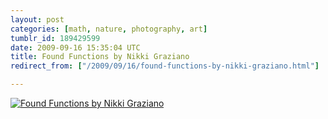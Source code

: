 ```yaml
---
layout: post
categories: [math, nature, photography, art]
tumblr_id: 189429599  
date: 2009-09-16 15:35:04 UTC
title: Found Functions by Nikki Graziano
redirect_from: ["/2009/09/16/found-functions-by-nikki-graziano.html"]

---
```


[![Found Functions by Nikki Graziano](http://farm6.static.flickr.com/5169/5382665063_5f6f9013c6_z.jpg)](http://www.nikkigraziano.com/foundfunctions/foundfunctions2.html)